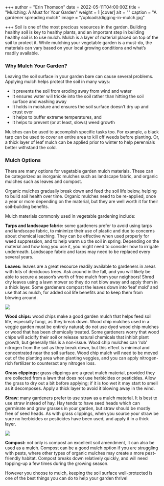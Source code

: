 +++
author = "Erin Thomson"
date = 2022-05-11T04:00:00Z
title = "Mulching: A Must for Your Garden"
weight = 1
[cover]
alt = ""
caption = "A gardener spreading mulch"
image = "/uploads/digging-in-mulch.jpg"

+++
Soil is one of the most precious resources in the garden. Building healthy soil is key to healthy plants, and an important step in building healthy soil is to use mulch. Mulch is a layer of material placed on top of the soil to protect it. While mulching your vegetable garden is a must-do, the materials can vary based on your local growing conditions and what’s readily available.

### Why Mulch Your Garden?

Leaving the soil surface in your garden bare can cause several problems. Applying mulch helps protect the soil in many ways:

* It prevents the soil from eroding away from wind and water
* It ensures water will trickle into the soil rather than hitting the soil surface and washing away
* It holds in moisture and ensures the soil surface doesn’t dry up and crust over
* It helps to buffer extreme temperatures, and
* It helps to prevent (or at least, slows) weed growth

Mulches can be used to accomplish specific tasks too. For example, a black tarp can be used to cover an entire area to kill off weeds before planting. Or, a thick layer of leaf mulch can be applied prior to winter to help perennials better withstand the cold.

### Mulch Options

There are many options for vegetable garden mulch materials. These can be categorized as inorganic mulches such as landscape fabric, and organic mulches such as leaves and compost.

Organic mulches gradually break down and feed the soil life below, helping to build soil health over time. Organic mulches need to be re-applied, once a year or more depending on the material, but they are well worth it for their soil-building benefits.

Mulch materials commonly used in vegetable gardening include:

**Tarps and landscape fabric:** some gardeners prefer to avoid using tarps and landscape fabric, to minimize their use of plastic and due to concerns about chemical leaching. They can be effective when used properly for weed suppression, and to help warm up the soil in spring. Depending on the material and how long you use it, you might need to consider how to irrigate underneath. Landscape fabric and tarps may need to be replaced every several years.

**Leaves:** leaves are a great resource readily available to gardeners in areas with lots of deciduous trees. Ask around in the fall, and you will likely be able to secure a season’s worth of free mulch from your neighbors! Shred dry leaves using a lawn mower so they do not blow away and apply them in a thick layer. Some gardeners compost the leaves down into ‘leaf mold’ and use that as mulch, for added soil life benefits and to keep them from blowing around.

![](/uploads/lettuce-in-leaves.jpg)

**Wood chips:** wood chips make a good garden mulch that helps feed soil life, especially fungi, as they break down. Wood chip mulches used in a veggie garden must be entirely natural; do not use dyed wood chip mulches or wood that has been chemically treated. Some gardeners worry that wood chips will acidify their soil or release natural chemicals that inhibit plant growth, but generally this is a non-issue. Wood chip mulches can ‘rob’ nitrogen from the soil as they break down, but this effect is minimal and concentrated near the soil surface. Wood chip mulch will need to be moved out of the planting area when planting veggies, and you can apply nitrogen-rich fertilizer to counteract any nitrogen loss.

**Grass clippings:** grass clippings are a great mulch material, provided they are collected from a lawn that does not use herbicides or pesticides. Allow the grass to dry out a bit before applying; if it is too wet it may start to smell as it decomposes. Apply a thick layer to avoid it blowing away in the wind.

**Straw:** many gardeners prefer to use straw as a mulch material. It is best to use straw instead of hay. Hay tends to have seed heads which can germinate and grow grasses in your garden, but straw should be mostly free of seed heads. As with grass clippings, when you source your straw be sure no herbicides or pesticides have been used, and apply it in a thick layer.

![](/uploads/cabbage-in-straw.jpg)

**Compost:** not only is compost an excellent soil amendment, it can also be used as a mulch. Compost can be a good mulch option if you are struggling with pests, where other types of organic mulches may create a more pest-friendly habitat. Compost breaks down relatively quickly, and will need topping-up a few times during the growing season.

However you choose to mulch, keeping the soil surface well-protected is one of the best things you can do to help your garden thrive!